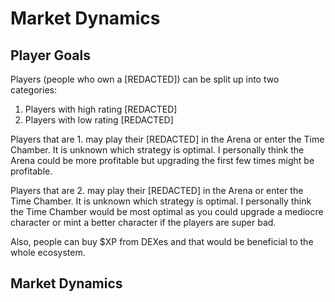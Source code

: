 # Market Dynamics

## Player Goals

Players (people who own a \[REDACTED]) can be split up into two categories:

1. Players with high rating \[REDACTED]&#x20;
2. Players with low rating \[REDACTED] &#x20;

Players that are 1. may play their \[REDACTED] in the Arena or enter the Time Chamber. It is unknown which strategy is optimal. I personally think the Arena could be more profitable but upgrading the first few times might be profitable.&#x20;

Players that are 2. may play their \[REDACTED] in the Arena or enter the Time Chamber. It is unknown which strategy is optimal. I personally think the Time Chamber would be most optimal as you could upgrade a mediocre character or mint a better character if the players are super bad.

Also, people can buy $XP from DEXes and that would be beneficial to the whole ecosystem.

## Market Dynamics
